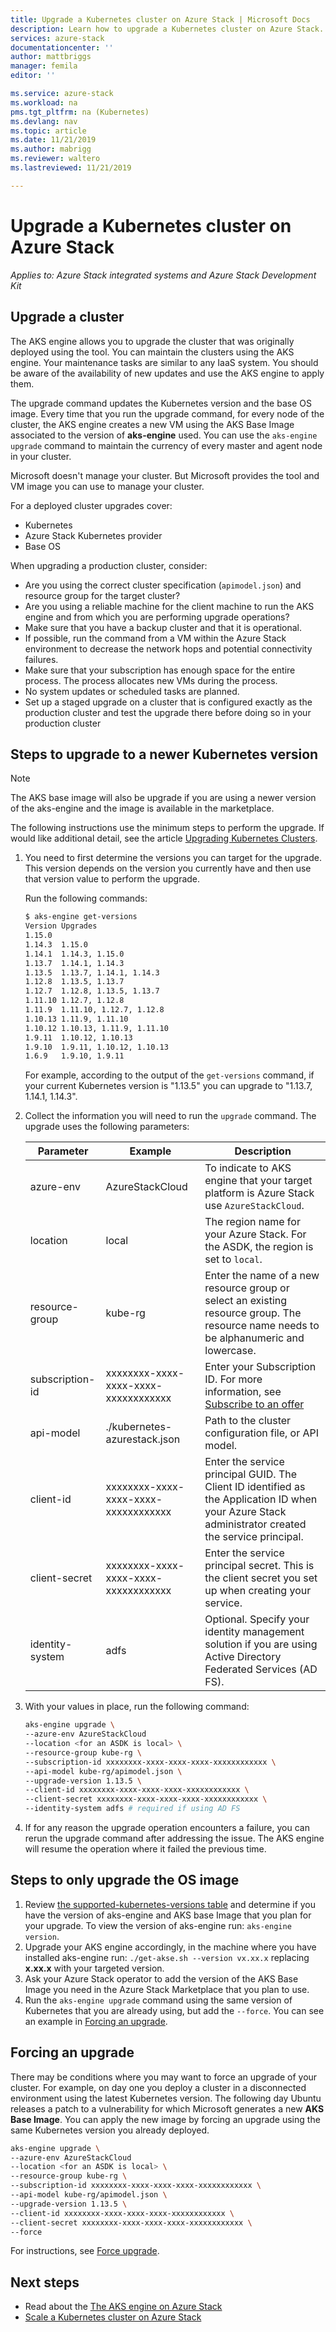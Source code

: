 ```yaml
---
title: Upgrade a Kubernetes cluster on Azure Stack | Microsoft Docs
description: Learn how to upgrade a Kubernetes cluster on Azure Stack. 
services: azure-stack
documentationcenter: ''
author: mattbriggs
manager: femila
editor: ''

ms.service: azure-stack
ms.workload: na
pms.tgt_pltfrm: na (Kubernetes)
ms.devlang: nav
ms.topic: article
ms.date: 11/21/2019
ms.author: mabrigg
ms.reviewer: waltero
ms.lastreviewed: 11/21/2019

---
```


# Upgrade a Kubernetes cluster on Azure Stack

*Applies to: Azure Stack integrated systems and Azure Stack Development Kit*

## Upgrade a cluster

The AKS engine allows you to upgrade the cluster that was originally deployed using the tool. You can maintain the clusters using the AKS engine. Your maintenance tasks are similar to any IaaS system. You should be aware of the availability of new updates and use the AKS engine to apply them.

The upgrade command updates the Kubernetes version and the base OS image. Every time that you run the upgrade command, for every node of the cluster, the AKS engine creates a new VM using the AKS Base Image associated to the version of **aks-engine** used. You can use the `aks-engine upgrade` command to maintain the currency of every master and agent node in your cluster. 

Microsoft doesn't manage your cluster. But Microsoft provides the tool and VM image you can use to manage your cluster. 

For a deployed cluster upgrades cover:

-   Kubernetes
-   Azure Stack Kubernetes provider
-   Base OS

When upgrading a production cluster, consider:

-   Are you using the correct cluster specification (`apimodel.json`) and resource group for the target cluster?
-   Are you using a reliable machine for the client machine to run the AKS engine and from which you are performing upgrade operations?
-   Make sure that you have a backup cluster and that it is operational.
-   If possible, run the command from a VM within the Azure Stack environment to decrease the network hops and potential connectivity failures.
-   Make sure that your subscription has enough space for the entire process. The process allocates new VMs during the process.
-   No system updates or scheduled tasks are planned.
-   Set up a staged upgrade on a cluster that is configured exactly as the production cluster and test the upgrade there before doing so in your production cluster

## Steps to upgrade to a newer Kubernetes version

> [!Note]  
> The AKS base image will also be upgrade if you are using a newer version of the aks-engine and the image is available in the marketplace.

The following instructions use the minimum steps to perform the upgrade. If would like additional detail, see the article [Upgrading Kubernetes Clusters](https://github.com/Azure/aks-engine/blob/master/docs/topics/upgrade.md).

1. You need to first determine the versions you can target for the upgrade. This version depends on the version you currently have and then use that version value to perform the upgrade.

    Run the following commands:

    ```bash  
    $ aks-engine get-versions
    Version Upgrades
    1.15.0
    1.14.3  1.15.0
    1.14.1  1.14.3, 1.15.0
    1.13.7  1.14.1, 1.14.3
    1.13.5  1.13.7, 1.14.1, 1.14.3
    1.12.8  1.13.5, 1.13.7
    1.12.7  1.12.8, 1.13.5, 1.13.7
    1.11.10 1.12.7, 1.12.8
    1.11.9  1.11.10, 1.12.7, 1.12.8
    1.10.13 1.11.9, 1.11.10
    1.10.12 1.10.13, 1.11.9, 1.11.10
    1.9.11  1.10.12, 1.10.13
    1.9.10  1.9.11, 1.10.12, 1.10.13
    1.6.9   1.9.10, 1.9.11
    ```

    For example, according to the output of the `get-versions` command, if your current Kubernetes version is "1.13.5" you can upgrade to "1.13.7, 1.14.1, 1.14.3".

2. Collect the information you will need to run the `upgrade` command. The upgrade uses the following parameters:

    | Parameter | Example | Description |
    | --- | --- | --- |
    | azure-env | AzureStackCloud | To indicate to AKS engine that your target platform is Azure Stack use `AzureStackCloud`. |
    | location | local | The region name for your Azure Stack. For the ASDK, the region is set to `local`. |
    | resource-group | kube-rg | Enter the name of a new resource group or select an existing resource group. The resource name needs to be alphanumeric and lowercase. |
    | subscription-id | xxxxxxxx-xxxx-xxxx-xxxx-xxxxxxxxxxxx | Enter your Subscription ID. For more information, see [Subscribe to an offer](https://docs.microsoft.com/azure-stack/user/azure-stack-subscribe-services#subscribe-to-an-offer) |
    | api-model | ./kubernetes-azurestack.json | Path to the cluster configuration file, or API model. |
    | client-id | xxxxxxxx-xxxx-xxxx-xxxx-xxxxxxxxxxxx | Enter the service principal GUID. The Client ID identified as the Application ID when your Azure Stack administrator created the service principal. |
    | client-secret | xxxxxxxx-xxxx-xxxx-xxxx-xxxxxxxxxxxx | Enter the service principal secret. This is the client secret you set up when creating your service. |
    | identity-system | adfs | Optional. Specify your identity management solution if you are using Active Directory Federated Services (AD FS). |

3. With your values in place, run the following command:

    ```bash  
    aks-engine upgrade \
    --azure-env AzureStackCloud   
    --location <for an ASDK is local> \
    --resource-group kube-rg \
    --subscription-id xxxxxxxx-xxxx-xxxx-xxxx-xxxxxxxxxxxx \
    --api-model kube-rg/apimodel.json \
    --upgrade-version 1.13.5 \
    --client-id xxxxxxxx-xxxx-xxxx-xxxx-xxxxxxxxxxxx \
    --client-secret xxxxxxxx-xxxx-xxxx-xxxx-xxxxxxxxxxxx \
    --identity-system adfs # required if using AD FS
    ```

4.  If for any reason the upgrade operation encounters a failure, you can rerun the upgrade command after addressing the issue. The AKS engine will resume the operation where it failed the previous time.

## Steps to only upgrade the OS image

1. Review [the supported-kubernetes-versions table](https://github.com/Azure/aks-engine/blob/master/docs/topics/azure-stack.md#supported-kubernetes-versions) and determine if you have the version of aks-engine and AKS base Image that you plan for your upgrade. To view the version of aks-engine run: `aks-engine version`.
2. Upgrade your AKS engine accordingly, in the machine where you have installed aks-engine run: `./get-akse.sh --version vx.xx.x` replacing **x.xx.x** with your targeted version.
3. Ask your Azure Stack operator to add the version of the AKS Base Image you need in the Azure Stack Marketplace that you plan to use.
4. Run the `aks-engine upgrade` command using the same version of Kubernetes that you are already using, but add the `--force`. You can see an example in [Forcing an upgrade](#forcing-an-upgrade).


## Forcing an upgrade

There may be conditions where you may want to force an upgrade of your cluster. For example, on day one you deploy a cluster in a disconnected environment using the latest Kubernetes version. The following day Ubuntu releases a patch to a vulnerability for which Microsoft generates a new **AKS Base Image**. You can apply the new image by forcing an upgrade using the same Kubernetes version you already deployed.

```bash  
aks-engine upgrade \
--azure-env AzureStackCloud   
--location <for an ASDK is local> \
--resource-group kube-rg \
--subscription-id xxxxxxxx-xxxx-xxxx-xxxx-xxxxxxxxxxxx \
--api-model kube-rg/apimodel.json \
--upgrade-version 1.13.5 \
--client-id xxxxxxxx-xxxx-xxxx-xxxx-xxxxxxxxxxxx \
--client-secret xxxxxxxx-xxxx-xxxx-xxxx-xxxxxxxxxxxx \
--force
```

For instructions, see [Force upgrade](https://github.com/Azure/aks-engine/blob/master/docs/topics/upgrade.md#force-upgrade).

## Next steps

- Read about the [The AKS engine on Azure Stack](azure-stack-kubernetes-aks-engine-overview.md)
- [Scale a Kubernetes cluster on Azure Stack](azure-stack-kubernetes-aks-engine-scale.md)
